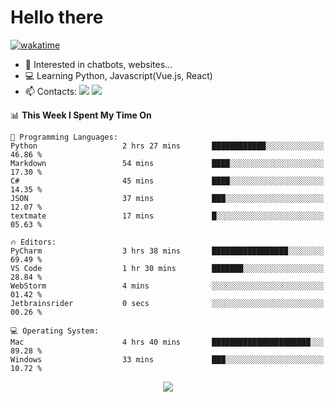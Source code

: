 # Hello there

[![wakatime](https://wakatime.com/badge/user/018bd4cf-9224-4729-b4f3-31fc6a93ca34.svg)](https://wakatime.com/@flamescoder)

- 👀 Interested in chatbots, websites...
- 💻 Learning Python, Javascript(Vue.js, React)
- 📫 Contacts: <a href="https://t.me/FlameCoder0_0" target="_blank"><img src="https://img.shields.io/badge/telegram-0088cc?logo=telegram&logoColor=white"/></a> <a href="https://discord.gg/3wt8QRndjm" target="_blank"><img src="https://img.shields.io/badge/discord-5865F2?logo=discord&logoColor=white"/></a>

<!--START_SECTION:waka-->
📊 **This Week I Spent My Time On** 

```text
💬 Programming Languages: 
Python                   2 hrs 27 mins       ████████████░░░░░░░░░░░░░   46.86 % 
Markdown                 54 mins             ████░░░░░░░░░░░░░░░░░░░░░   17.30 % 
C#                       45 mins             ████░░░░░░░░░░░░░░░░░░░░░   14.35 % 
JSON                     37 mins             ███░░░░░░░░░░░░░░░░░░░░░░   12.07 % 
textmate                 17 mins             █░░░░░░░░░░░░░░░░░░░░░░░░   05.63 % 

🔥 Editors: 
PyCharm                  3 hrs 38 mins       █████████████████░░░░░░░░   69.49 % 
VS Code                  1 hr 30 mins        ███████░░░░░░░░░░░░░░░░░░   28.84 % 
WebStorm                 4 mins              ░░░░░░░░░░░░░░░░░░░░░░░░░   01.42 % 
Jetbrainsrider           0 secs              ░░░░░░░░░░░░░░░░░░░░░░░░░   00.26 % 

💻 Operating System: 
Mac                      4 hrs 40 mins       ██████████████████████░░░   89.28 % 
Windows                  33 mins             ███░░░░░░░░░░░░░░░░░░░░░░   10.72 % 
```


<!--END_SECTION:waka-->

<div align="center">
  <img src="https://komarev.com/ghpvc/?username=FlamesC0der&style=flat-square&color=red"/>
</div>
